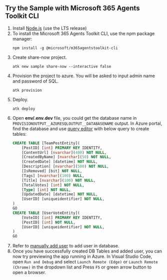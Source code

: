 ## Try the Sample with Microsoft 365 Agents Toolkit CLI
1. Install [Node.js](https://nodejs.org/en/download/) (use the LTS release)
2. To install the Microsoft 365 Agents Toolkit CLI, use the npm package manager:
    ```
    npm install -g @microsoft/m365agentstoolkit-cli
    ```
3. Create share-now project.
    ```
    atk new sample share-now --interactive false
    ```
4. Provision the project to azure. You will be asked to input admin name and password of SQL.
    ```
    atk provision
    ```
5. Deploy.
    ```
    atk deploy
    ```
6. Open **env/.env.dev** file, you could get the database name in `PROVISIONOUTPUT__AZURESQLOUTPUT__DATABASENAME` output. In Azure portal, find the database and use [query editor](https://docs.microsoft.com/en-us/azure/azure-sql/database/connect-query-portal) with below query to create tables:
    ```sql
    CREATE TABLE [TeamPostEntity](
	    [PostID] [int] PRIMARY KEY IDENTITY,
	    [ContentUrl] [nvarchar](400) NOT NULL,
	    [CreatedByName] [nvarchar](50) NOT NULL,
	    [CreatedDate] [datetime] NOT NULL,
	    [Description] [nvarchar](500) NOT NULL,
	    [IsRemoved] [bit] NOT NULL,
	    [Tags] [nvarchar](100) NULL,
	    [Title] [nvarchar](100) NOT NULL,
	    [TotalVotes] [int] NOT NULL,
	    [Type] [int] NOT NULL,
	    [UpdatedDate] [datetime] NOT NULL,
	    [UserID] [uniqueidentifier] NOT NULL,
    )
    GO
    CREATE TABLE [UserVoteEntity](
	    [VoteID] [int] PRIMARY KEY IDENTITY,
	    [PostID] [int] NOT NULL,
	    [UserID] [uniqueidentifier] NOT NULL,
    )
    GO
    ```
1. Refer to [manually add user](https://github.com/OfficeDev/TeamsFx/blob/dev/docs/fx-core/sql-help.md#step-2-add-database-user-manually) to add user in database.
1. Once you have successfully created DB Tables and added user, you can now try previewing the app running in Azure. In Visual Studio Code, open `Run and Debug` and select `Launch Remote (Edge)` or `Launch Remote (Chrome)` in the dropdown list and Press `F5` or green arrow button to open a browser.